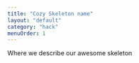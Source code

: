 ```yaml
---
title: "Cozy Skeleton name"
layout: "default"
category: "hack"
menuOrder: 1
---
```


Where we describe our awesome skeleton